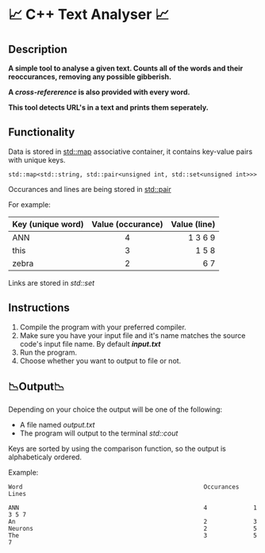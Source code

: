# 📈 C++ Text Analyser 📈
## Description
<b>A simple tool to analyse a given text. Counts all of the words and their reoccurances, removing any possible gibberish.</b>

<b>A <i>cross-refererence</i> is also provided with every word.</b>

<b>This tool detects URL's in a text and prints them seperately.</b>

## Functionality
Data is stored in [std::map](https://en.cppreference.com/w/cpp/container/map) associative container, it contains key-value pairs with unique keys.
``` shell
std::map<std::string, std::pair<unsigned int, std::set<unsigned int>>> 
```
Occurances and lines are being stored in [std::pair](https://en.cppreference.com/w/cpp/utility/pair)

For example:

| Key (unique word)| Value (occurance) | Value (line)  |
| ------------- |:-------------:| -----:|
| ANN      | 4| 1 3 6 9  |
| this      | 3    |   1 5 8|
| zebra| 2      |    6 7 |

Links are stored in *std::set*

## Instructions
1. Compile the program with your preferred compiler. 
2. Make sure you have your input file and it's name matches the source code's input file name. By default <b><i>input.txt</i></b>
3. Run the program.
4. Choose whether you want to output to file or not.

## 📉Output📉
Depending on your choice the output will be one of the following:
* A file named <i>output.txt</i>
* The program will output to the terminal <i>std::cout</i>

Keys are sorted by using the comparison function, so the output is alphabeticaly ordered.

Example:
```shell
Word                                                   Occurances    Lines

ANN                                                    4             1 3 5 7 
An                                                     2             3 
Neurons                                                2             5 
The                                                    3             5 7 
```

